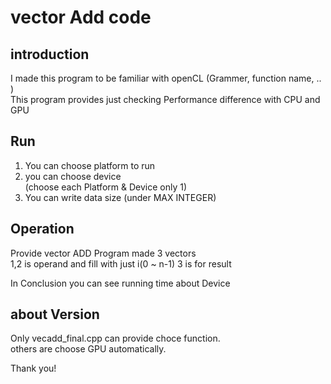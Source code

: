 # vector Add code 
## introduction
I made this program to be familiar with openCL (Grammer, function name, .. )   
This program provides just checking Performance difference with CPU and GPU    

## Run
1. You can choose platform to run     
2. you can choose device    
(choose each Platform & Device only 1)
3. You can write data size (under MAX INTEGER)

## Operation 
Provide vector ADD
Program made 3 vectors    
1,2 is operand and fill with just i(0 ~ n-1)
3 is for result    


In Conclusion you can see running time about Device 

## about Version
Only vecadd_final.cpp can provide choce function.    
others are choose GPU automatically.

Thank you!
